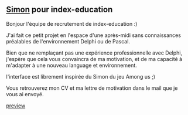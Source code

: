 ## [Simon](https://fr.wikipedia.org/wiki/Simon_(jeu)) pour index-education

Bonjour l'équipe de recrutement de index-education :)

J'ai fait ce petit projet en l'espace d'une après-midi sans connaissances préalables de l'environnement Delphi ou de Pascal.

Bien que ne remplaçant pas une expérience professionnelle avec Delphi, j'espère que cela vous convaincra de ma motivation, et de ma capacité à m'adapter à une nouveau language et environnement. 

l'interface est librement inspirée du Simon du jeu Among us ;)

Vous retrouverez mon CV et ma lettre de motivation dans le mail que je vous ai envoyé.

[preview](preview_gif.gif)
